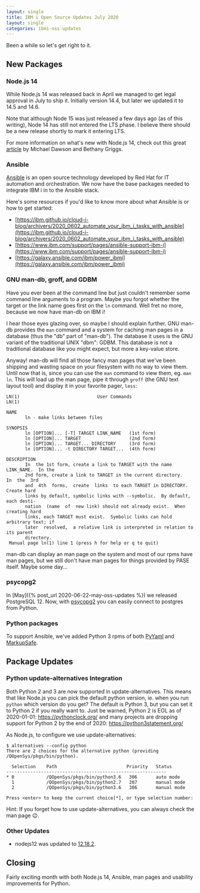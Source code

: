 ```yaml
---
layout: single
title: IBM i Open Source Updates July 2020
layout: single
categories: ibmi-oss-updates
---
```


Been a while so let's get right to it.

## New Packages

### Node.js 14

While Node.js 14 was released back in April we managed to get legal approval in
July to ship it. Initially version 14.4, but later we updated it to 14.5 and
14.6.

Note that although Node 15 was just released a few days ago (as of this
writing), Node 14 has still not entered the LTS phase. I believe there should be
a new release shortly to mark it entering LTS.

For more information on what's new with Node.js 14, check out this great
[article](https://nodejs.medium.com/node-js-version-14-available-now-8170d384567e)
by Michael Dawson and Bethany Griggs.

### Ansible

[Ansible](https://www.ansible.com/) is an open source technology developed by
Red Hat for IT automation and orchestration. We now have the base packages
needed to integrate IBM i in to the Ansible stack.

Here's some resources if you'd like to know more about what Ansible is or how to
get started:
- [https://ibm.github.io/cloud-i-blog/archivers/2020_0602_automate_your_ibm_i_tasks_with_ansible](https://ibm.github.io/cloud-i-blog/archivers/2020_0602_automate_your_ibm_i_tasks_with_ansible)
- [https://www.ibm.com/support/pages/ansible-support-ibm-i](https://www.ibm.com/support/pages/ansible-support-ibm-i)
- [https://galaxy.ansible.com/ibm/power_ibmi](https://galaxy.ansible.com/ibm/power_ibmi)

### GNU man-db, groff, and GDBM

Have you ever been at the command line but just couldn't remember some command
line arguments to a program. Maybe you forgot whether the target or the link
name goes first on the `ln` command. Well fret no more, because we now have
man-db on IBM i!

I hear those eyes glazing over, so maybe I should explain further. GNU man-db
provides the `man` command and a system for caching man pages in a database
(thus the "db" part of "man-db"). The database it uses is the GNU variant of the
traditional UNIX "dbm": GDBM. This database is not a traditional database like
you might expect, but more a key-value store.

Anyway! man-db will find all those fancy man pages that we've been shipping and
wasting space on your filesystem with no way to view them. Until now that is,
since you can use the `man` command to view them, eg. `man ln`. This will load
up the man page, pipe it through `groff` (the GNU text layout tool) and display
it in your favorite pager, `less`:

```
LN(1)                             User Commands                             LN(1)

NAME
       ln - make links between files

SYNOPSIS
       ln [OPTION]... [-T] TARGET LINK_NAME   (1st form)
       ln [OPTION]... TARGET                  (2nd form)
       ln [OPTION]... TARGET... DIRECTORY     (3rd form)
       ln [OPTION]... -t DIRECTORY TARGET...  (4th form)

DESCRIPTION
       In  the 1st form, create a link to TARGET with the name LINK_NAME.  In the
       2nd form, create a link to TARGET in the current directory.   In  the  3rd
       and  4th  forms,  create  links  to each TARGET in DIRECTORY.  Create hard
       links by default, symbolic links with --symbolic.  By default, each desti‐
       nation  (name  of  new link) should not already exist.  When creating hard
       links, each TARGET must exist.  Symbolic links can hold arbitrary text; if
       later  resolved,  a relative link is interpreted in relation to its parent
       directory.
 Manual page ln(1) line 1 (press h for help or q to quit)
```

man-db can display an man page on the system and most of our rpms have man
pages, but we still don't have man pages for things provided by PASE itself.
Maybe some day...

### psycopg2

In [May]({% post_url 2020-06-22-may-oss-updates %}) we released PostgreSQL 12.
Now, with [psycopg2](https://www.psycopg.org/) you can easily connect to
postgres from Python.

### Python packages

To support Ansible, we've added Python 3 rpms of both [PyYaml](https://pyyaml.org/)
and [MarkupSafe](https://pypi.org/project/MarkupSafe/).

## Package Updates

### Python update-alternatives Integration

Both Python 2 and 3 are now supported in update-alternatives. This means that
like Node.js you can pick the default python version, ie. when you run `python`
which version do you get? The default is Python 3, but you can set it to Python
2 if you really want to. Just be warned, Python 2 is EOL as of 2020-01-01:
https://pythonclock.org/ and many projects are dropping support for Python 2 by
the end of 2020: https://python3statement.org/


As Node.js, to configure we use update-alternatives:
```
$ alternatives --config python   
There are 2 choices for the alternative python (providing /QOpenSys/pkgs/bin/python).

  Selection    Path                          Priority   Status
------------------------------------------------------------
* 0            /QOpenSys/pkgs/bin/python3.6   306       auto mode
  1            /QOpenSys/pkgs/bin/python2.7   207       manual mode
  2            /QOpenSys/pkgs/bin/python3.6   306       manual mode

Press <enter> to keep the current choice[*], or type selection number:
```

Hint: If you forget how to use update-alternatives, you can always check the man
page :wink:.

### Other Updates

- nodejs12 was updated to [12.18.2](https://nodejs.org/en/blog/release/v12.18.2/).

## Closing

Fairly exciting month with both Node.js 14, Ansible, man pages and usability
improvements for Python. 